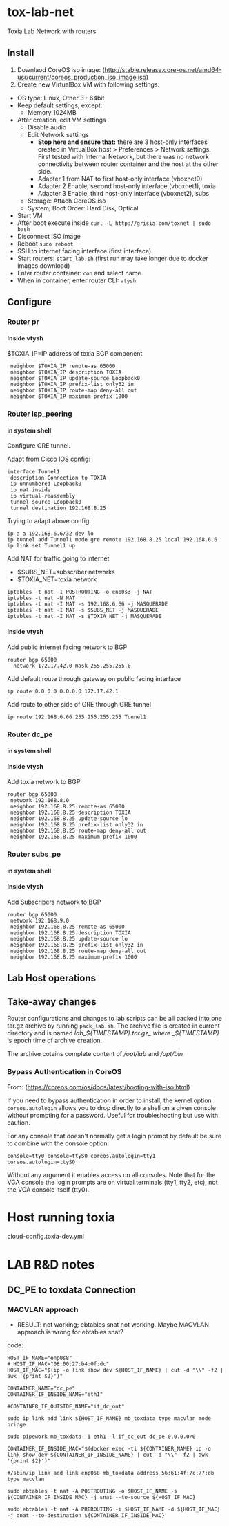 # tox-lab-net
Toxia Lab Network with routers

## Install

1. Downlaod CoreOS iso image: (http://stable.release.core-os.net/amd64-usr/current/coreos_production_iso_image.iso)
2. Create new VirtualBox VM with following settings:
  - OS type: Linux, Other 3+ 64bit
  - Keep default settings, except:
    - Memory 1024MB
  - After creation, edit VM settings
    - Disable audio
    - Edit Network settings
      - **Stop here and ensure that:** there are 3 host-only interfaces created in VirtualBox host &gt; Preferences &gt; Network settings. First tested with Internal Network, but there was no network connectivity between router container and the host at the other side.
      - Adapter 1 from NAT to first host-only interface (vboxnet0)
      - Adapter 2 Enable, second host-only interface (vboxnet1), toxia
      - Adapter 3 Enable, third host-only interface (vboxnet2), subs
    - Storage: Attach CoreOS iso
    - System, Boot Order: Hard Disk, Optical
- Start VM
- After boot execute inside `curl -L http://grisia.com/toxnet | sudo bash `
- Disconnect ISO image
- Reboot `sudo reboot`
- SSH to internet facing interface (first interface)
- Start routers: `start_lab.sh` (first run may take longer due to docker images download)
- Enter router container: `con` and select name
- When in container, enter router CLI: `vtysh`

## Configure

### Router pr

#### Inside vtysh

$TOXIA_IP=IP address of toxia BGP component

```
 neighbor $TOXIA_IP remote-as 65000
 neighbor $TOXIA_IP description TOXIA
 neighbor $TOXIA_IP update-source Loopback0
 neighbor $TOXIA_IP prefix-list only32 in
 neighbor $TOXIA_IP route-map deny-all out
 neighbor $TOXIA_IP maximum-prefix 1000
```

### Router isp_peering

#### in system shell

Configure GRE tunnel.

Adapt from Cisco IOS config:

```
interface Tunnel1
 description Connection to TOXIA
 ip unnumbered Loopback0
 ip nat inside
 ip virtual-reassembly
 tunnel source Loopback0
 tunnel destination 192.168.8.25
```

Trying to adapt above config:

```
ip a a 192.168.6.6/32 dev lo
ip tunnel add Tunnel1 mode gre remote 192.168.8.25 local 192.168.6.6
ip link set Tunnel1 up
```


Add NAT for traffic going to internet

* $SUBS_NET=subscriber networks
* $TOXIA_NET=toxia network

```
iptables -t nat -I POSTROUTING -o enp0s3 -j NAT
iptables -t nat -N NAT
iptables -t nat -I NAT -s 192.168.6.66 -j MASQUERADE
iptables -t nat -I NAT -s $SUBS_NET -j MASQUERADE
iptables -t nat -I NAT -s $TOXIA_NET -j MASQUERADE
```

#### Inside vtysh

Add public internet facing network to BGP

```
router bgp 65000
  network 172.17.42.0 mask 255.255.255.0
```

Add default route through gateway on public facing interface

```
ip route 0.0.0.0 0.0.0.0 172.17.42.1
```

Add route to other side of GRE through GRE tunnel

```
ip route 192.168.6.66 255.255.255.255 Tunnel1
```

### Router dc_pe

#### in system shell

#### Inside vtysh

Add toxia network to BGP

```
router bgp 65000
 network 192.168.8.0
 neighbor 192.168.8.25 remote-as 65000
 neighbor 192.168.8.25 description TOXIA
 neighbor 192.168.8.25 update-source lo
 neighbor 192.168.8.25 prefix-list only32 in
 neighbor 192.168.8.25 route-map deny-all out
 neighbor 192.168.8.25 maximum-prefix 1000
```

### Router subs_pe

#### in system shell

#### Inside vtysh

Add Subscribers network to BGP

```
router bgp 65000
 network 192.168.9.0
 neighbor 192.168.8.25 remote-as 65000
 neighbor 192.168.8.25 description TOXIA
 neighbor 192.168.8.25 update-source lo
 neighbor 192.168.8.25 prefix-list only32 in
 neighbor 192.168.8.25 route-map deny-all out
 neighbor 192.168.8.25 maximum-prefix 1000
```


## Lab Host operations

## Take-away changes

Router configurations and changes to lab scripts can be all packed into one tar.gz archive by running `pack_lab.sh`. The archive file is created in current directory and is named _lab\_${TIMESTAMP}.tar.gz_ where _${TIMESTAMP}_ is epoch time of archive creation.

The archive cotains complete content of _/opt/lab_ and _/opt/bin_

### Bypass Authentication in CoreOS
From: (https://coreos.com/os/docs/latest/booting-with-iso.html)

If you need to bypass authentication in order to install, the kernel option `coreos.autologin` allows you to drop directly to a shell on a given console without prompting for a password. Useful for troubleshooting but use with caution.

For any console that doesn't normally get a login prompt by default be sure to combine with the console option:

```console=tty0 console=ttyS0 coreos.autologin=tty1 coreos.autologin=ttyS0```

Without any argument it enables access on all consoles. Note that for the VGA console the login prompts are on virtual terminals (tty1, tty2, etc), not the VGA console itself (tty0).

# Host running toxia
cloud-config.toxia-dev.yml

# LAB R&D notes

## DC_PE to toxdata Connection

### MACVLAN approach

* RESULT: not working; ebtables snat not working. Maybe MACVLAN approach is wrong for ebtables snat?

code:
```
HOST_IF_NAME="enp0s8"
# HOST_IF_MAC="08:00:27:b4:0f:dc"
HOST_IF_MAC="$(ip -o link show dev ${HOST_IF_NAME} | cut -d "\\" -f2 | awk '{print $2}')"

CONTAINER_NAME="dc_pe"
CONTAINER_IF_INSIDE_NAME="eth1"

#CONTAINER_IF_OUTSIDE_NAME="if_dc_out"

sudo ip link add link ${HOST_IF_NAME} mb_toxdata type macvlan mode bridge

sudo pipework mb_toxdata -i eth1 -l if_dc_out dc_pe 0.0.0.0/0

CONTAINER_IF_INSIDE_MAC="$(docker exec -ti ${CONTAINER_NAME} ip -o link show dev ${CONTAINER_IF_INSIDE_NAME} | cut -d "\\" -f2 | awk '{print $2}')"

#/sbin/ip link add link enp0s8 mb_toxdata address 56:61:4f:7c:77:db type macvlan

sudo ebtables -t nat -A POSTROUTING -o $HOST_IF_NAME -s ${CONTAINER_IF_INSIDE_MAC} -j snat --to-source ${HOST_IF_MAC}

sudo ebtables -t nat -A PREROUTING -i $HOST_IF_NAME -d ${HOST_IF_MAC} -j dnat --to-destination ${CONTAINER_IF_INSIDE_MAC}
```